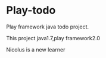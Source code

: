 # Play-todo
Play framework java todo project.

This project java1.7,play framework2.0

Nicolus is a new learner
